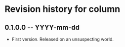# Revision history for column

## 0.1.0.0 -- YYYY-mm-dd

* First version. Released on an unsuspecting world.

